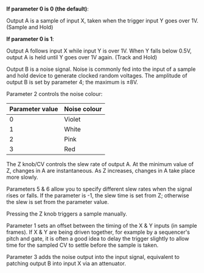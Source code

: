 
**If parameter 0 is 0 (the default)**:

Output A is a sample of input X, taken when the trigger input Y goes over 1V. (Sample and Hold) 

**If parameter 0 is 1**:

Output A follows input X while input Y is over 1V. When Y falls below 0.5V, output A is held until Y goes over 1V
again. (Track and Hold)

Output B is a noise signal. Noise is commonly fed into the input of a sample and hold device to generate clocked random
voltages. The amplitude of output B is set by parameter 4; the maximum is ±8V.

Parameter 2 controls the noise colour:

<table>
<thead>
<tr class="header">
<th><strong>Parameter value</strong></th>
<th><strong>Noise colour</strong></th>
</tr>
</thead>
<tbody>
<tr class="odd">
<td>
0
</td>
<td>
Violet
</td>
</tr>
<tr class="even">
<td>
1
</td>
<td>
White
</td>
</tr>
<tr class="odd">
<td>
2
</td>
<td>
Pink
</td>
</tr>
<tr class="even">
<td>
3
</td>
<td>
Red
</td>
</tr>
</tbody>
</table>

The Z knob/CV controls the slew rate of output A. At the minimum value of Z, changes in A are instantaneous. As Z
increases, changes in A take place more slowly.

Parameters 5 & 6 allow you to specify different slew rates when the signal rises or falls. If the parameter is -1, the
slew time is set from Z; otherwise the slew is set from the parameter value.

Pressing the Z knob triggers a sample manually.

Parameter 1 sets an offset between the timing of the X & Y inputs (in sample frames). If X & Y are being driven
together, for example by a sequencer's pitch and gate, it is often a good idea to delay the trigger slightly to allow
time for the sampled CV to settle before the sample is taken.

Parameter 3 adds the noise output into the input signal, equivalent to patching output B into input X via an attenuator.
